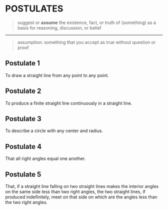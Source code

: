 # POSTULATES

> suggest or **assume** the existence, fact, or truth of (something) as a basis for reasoning, discussion, or belief
---
> assumption: something that you accept as true without question or proof

## Postulate 1

To draw a straight line from any point to any point.

## Postulate 2

To produce a finite straight line continuously in a straight line.

## Postulate 3

To describe a circle with any center and radius.

## Postulate 4

That all right angles equal one another.

## Postulate 5

That, if a straight line falling on two straight lines makes the interior angles on the same side less than two right angles, the two straight lines, if produced indefinitely, meet on that side on which are the angles less than the two right angles.